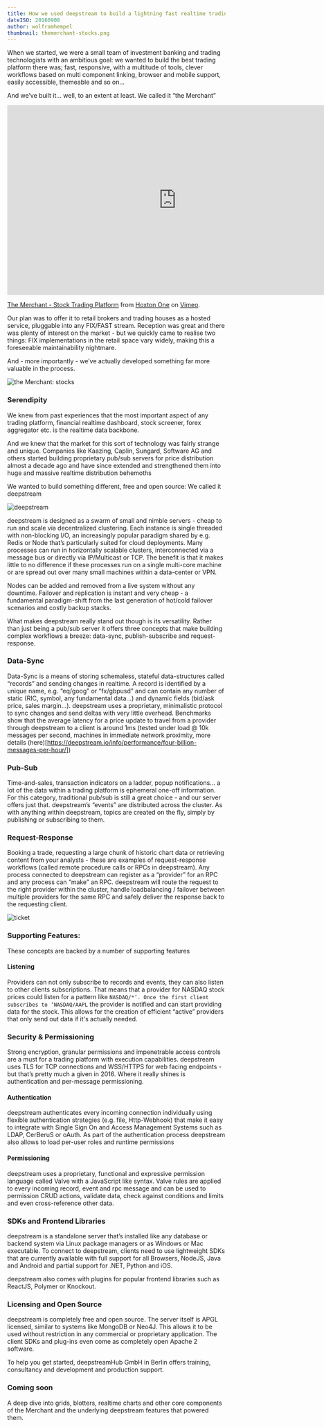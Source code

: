```yaml
---
title: How we used deepstream to build a lightning fast realtime trading platform
dateISO: 20160908
author: wolframhempel 
thumbnail: themerchant-stocks.png
---
```


When we started, we were a small team of investment banking and trading technologists with an ambitious goal: we wanted to build the best trading platform there was; fast, responsive, with a multitude of tools, clever workflows based on multi component linking, browser and mobile support, easily accessible, themeable and so on...

And we’ve built it… well, to an extent at least. We called it “the Merchant”

<iframe src="https://player.vimeo.com/video/143728632?title=0&byline=0&portrait=0" width="780" height="438" frameborder="0" webkitallowfullscreen mozallowfullscreen allowfullscreen></iframe>
<p><a href="https://vimeo.com/143728632">The Merchant - Stock Trading Platform</a> from <a href="https://vimeo.com/hoxtonone">Hoxton One</a> on <a href="https://vimeo.com">Vimeo</a>.</p>

Our plan was to offer it to retail brokers and trading houses as a hosted service, pluggable into any FIX/FAST stream. Reception was great and there was plenty of interest on the market - but we quickly came to realise two things: FIX implementations in the retail space vary widely, making this a foreseeable maintainability nightmare.

And - more importantly - we’ve actually developed something far more valuable in the process.

![the Merchant: stocks](themerchant-stocks.png)

### Serendipity
We knew from past experiences that the most important aspect of any trading platform, financial realtime dashboard, stock screener, forex aggregator etc. is the realtime data backbone.

And we knew that the market for this sort of technology was fairly strange and unique. Companies like Kaazing, Caplin, Sungard, Software AG and others started building proprietary pub/sub servers for price distribution almost a decade ago and have since extended and strengthened them into huge and massive realtime distribution behemoths

We wanted to build something different, free and open source: We called it deepstream

![deepstream](deepstream.png)

deepstream is designed as a swarm of small and nimble servers - cheap to run and scale via decentralized clustering. Each instance is single threaded with non-blocking I/O, an increasingly popular paradigm shared by e.g. Redis or Node that’s particularly suited for cloud deployments. Many processes can run in horizontally scalable clusters, interconnected via a message bus or directly via IP/Multicast or TCP. The benefit is that it makes little to no difference if these processes run on a single multi-core machine or are spread out over many small machines  within a data-center or VPN.

Nodes can be added and removed from a live system without any downtime. Failover and replication is instant and very cheap - a fundamental paradigm-shift from the last generation of hot/cold failover scenarios and costly backup stacks.

What makes deepstream really stand out though is its versatility. Rather than just being a pub/sub server it offers three concepts that make building complex workflows a breeze: data-sync, publish-subscribe and request-response.

### Data-Sync 
Data-Sync is a means of storing schemaless, stateful data-structures called “records” and sending changes in realtime. A record is identified by a unique name, e.g. “eq/goog” or “fx/gbpusd” and can contain any number of static (RIC, symbol, any fundamental data...) and dynamic fields (bid/ask price, sales margin...).
deepstream uses a proprietary, minimalistic protocol to sync changes and send deltas with very little overhead. Benchmarks show that the average latency for a price update to travel from a provider through deepstream to a client is around 1ms (tested under load @ 10k messages per second, machines in immediate network proximity, more details (here)[https://deepstream.io/info/performance/four-billion-messages-per-hour/])

### Pub-Sub
Time-and-sales, transaction indicators on a ladder, popup notifications… a lot of the data within a trading platform is ephemeral one-off information. For this category, traditional pub/sub is still a great choice - and our server offers just that. deepstream’s “events” are distributed across the cluster. As with anything within deepstream, topics are created on the fly, simply by publishing or subscribing to them.

### Request-Response
Booking a trade, requesting a large chunk of historic chart data or retrieving content from your analysts - these are examples of request-response workflows (called remote procedure calls or RPCs in deepstream).
Any process connected to deepstream can register as a “provider” for an RPC and any process can “make” an RPC. deepstream will route the request to the right provider within the cluster, handle loadbalancing / failover between multiple providers for the same RPC and safely deliver the response back to the requesting client.

![ticket](themerchant-stocks-order-ticket.jpg)

### Supporting Features:
These concepts are backed by a number of supporting features

#### Listening
Providers can not only subscribe to records and events, they can also listen to other clients subscriptions. That means that a provider for NASDAQ stock prices could listen for a pattern like `NASDAQ/*’. Once the first client subscribes to ‘NASDAQ/AAPL` the provider is notified and can start providing data for the stock.
This allows for the creation of efficient “active” providers that only send out data if it's actually needed.

### Security & Permissioning
Strong encryption, granular permissions and impenetrable access controls are a must for a trading platform with execution capabilities. deepstream uses TLS for TCP connections and WSS/HTTPS for web facing endpoints - but that’s pretty much a given in 2016. Where it really shines is authentication and per-message permissioning.


#### Authentication
deepstream authenticates every incoming connection individually using flexible authentication strategies (e.g. file, Http-Webhook) that make it easy to integrate with Single Sign On and Access Management Systems such as LDAP, CerBeruS or oAuth. As part of the authentication process deepstream also allows to load per-user roles and runtime permissions

#### Permissioning
deepstream uses a proprietary, functional and expressive permission language called Valve with a JavaScript like syntax. Valve rules are applied to every incoming record, event and rpc message and can be used to permission CRUD actions, validate data, check against conditions and limits and even cross-reference other data.

### SDKs and Frontend Libraries
deepstream is a standalone server that’s installed like any database or backend system via Linux package managers or as Windows or Mac executable. To connect to deepstream, clients need to use lightweight SDKs that are currently available with full support for all Browsers, NodeJS, Java and Android and partial support for .NET, Python and iOS.

deepstream also comes with plugins for popular frontend libraries such as ReactJS, Polymer or Knockout.

### Licensing and Open Source
deepstream is completely free and open source. The server itself is APGL licensed, similar to systems like MongoDB or Neo4J. This allows it to be used without restriction in any commercial or proprietary application. The client SDKs and plug-ins even come as completely open Apache 2 software.

To help you get started, deepstreamHub GmbH in Berlin offers training, consultancy and development and production support.

### Coming soon
A deep dive into grids, blotters, realtime charts and other core components of the Merchant and the underlying deepstream features that powered them.

